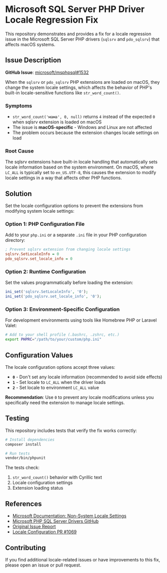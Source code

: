 # Microsoft SQL Server PHP Driver Locale Regression Fix

This repository demonstrates and provides a fix for a locale regression issue in the Microsoft SQL Server PHP drivers (`sqlsrv` and `pdo_sqlsrv`) that affects macOS systems.

## Issue Description

**GitHub Issue**: [microsoft/msphpsql#1532](https://github.com/microsoft/msphpsql/issues/1532)

When the `sqlsrv` or `pdo_sqlsrv` PHP extensions are loaded on macOS, they change the system locale settings, which affects the behavior of PHP's built-in locale-sensitive functions like `str_word_count()`.

### Symptoms

- `str_word_count('мама', 0, null)` returns `4` instead of the expected `0` when sqlsrv extension is loaded on macOS
- The issue is **macOS-specific** - Windows and Linux are not affected
- The problem occurs because the extension changes locale settings on load

### Root Cause

The sqlsrv extensions have built-in locale handling that automatically sets locale information based on the system environment. On macOS, where `LC_ALL` is typically set to `en_US.UTF-8`, this causes the extension to modify locale settings in a way that affects other PHP functions.

## Solution

Set the locale configuration options to prevent the extensions from modifying system locale settings:

### Option 1: PHP Configuration File

Add to your `php.ini` or a separate `.ini` file in your PHP configuration directory:

```ini
; Prevent sqlsrv extension from changing locale settings
sqlsrv.SetLocaleInfo = 0
pdo_sqlsrv.set_locale_info = 0
```

### Option 2: Runtime Configuration

Set the values programmatically before loading the extension:

```php
ini_set('sqlsrv.SetLocaleInfo', '0');
ini_set('pdo_sqlsrv.set_locale_info', '0');
```

### Option 3: Environment-Specific Configuration

For development environments using tools like Homebrew PHP or Laravel Valet:

```bash
# Add to your shell profile (.bashrc, .zshrc, etc.)
export PHPRC="/path/to/your/custom/php.ini"
```

## Configuration Values

The locale configuration options accept three values:

- **`0`** - Don't set any locale information (recommended to avoid side effects)  
- **`1`** - Set locale to `LC_ALL` when the driver loads
- **`2`** - Set locale to environment `LC_ALL` value

**Recommendation**: Use `0` to prevent any locale modifications unless you specifically need the extension to manage locale settings.

## Testing

This repository includes tests that verify the fix works correctly:

```bash
# Install dependencies
composer install

# Run tests
vendor/bin/phpunit
```

The tests check:
1. `str_word_count()` behavior with Cyrillic text
2. Locale configuration settings
3. Extension loading status

## References

- [Microsoft Documentation: Non-System Locale Settings](https://learn.microsoft.com/en-us/sql/connect/php/non-system-locale-settings?view=sql-server-ver17)
- [Microsoft PHP SQL Server Drivers GitHub](https://github.com/microsoft/msphpsql)
- [Original Issue Report](https://github.com/microsoft/msphpsql/issues/1532)
- [Locale Configuration PR #1069](https://github.com/microsoft/msphpsql/pull/1069)

## Contributing

If you find additional locale-related issues or have improvements to this fix, please open an issue or pull request.